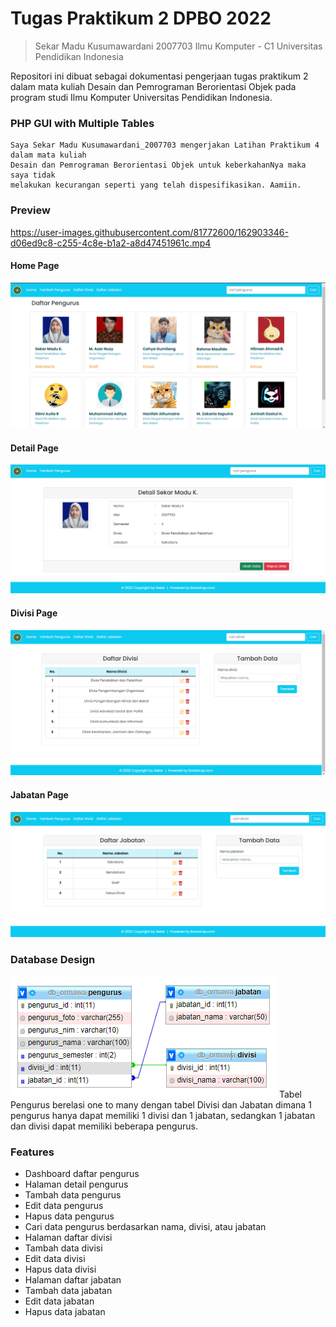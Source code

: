 # Tugas Praktikum 2 DPBO 2022
> Sekar Madu Kusumawardani
> 2007703
> Ilmu Komputer - C1
> Universitas Pendidikan Indonesia

Repositori ini dibuat sebagai dokumentasi pengerjaan tugas praktikum 2 dalam mata kuliah Desain dan Pemrograman Berorientasi Objek pada program studi Ilmu Komputer Universitas Pendidikan Indonesia.

### PHP GUI with Multiple Tables
```
Saya Sekar Madu Kusumawardani_2007703 mengerjakan Latihan Praktikum 4 dalam mata kuliah
Desain dan Pemrograman Berorientasi Objek untuk keberkahanNya maka saya tidak
melakukan kecurangan seperti yang telah dispesifikasikan. Aamiin.
```

### Preview

https://user-images.githubusercontent.com/81772600/162903346-d06ed9c8-c255-4c8e-b1a2-a8d47451961c.mp4


#### Home Page
<img src="preview1.png">

#### Detail Page
<img src="preview2.png">

#### Divisi Page
<img src="preview3.png">

#### Jabatan Page
<img src="preview4.png">

### Database Design
<img src="desain_db.png">
Tabel Pengurus berelasi one to many dengan tabel Divisi dan Jabatan dimana 1 pengurus hanya dapat memiliki 1 divisi dan 1 jabatan, sedangkan 1 jabatan dan divisi dapat memiliki beberapa pengurus.

### Features
- Dashboard daftar pengurus
- Halaman detail pengurus
- Tambah data pengurus
- Edit data pengurus
- Hapus data pengurus
- Cari data pengurus berdasarkan nama, divisi, atau jabatan
- Halaman daftar divisi
- Tambah data divisi
- Edit data divisi
- Hapus data divisi
- Halaman daftar jabatan
- Tambah data jabatan
- Edit data jabatan
- Hapus data jabatan
